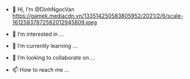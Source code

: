 - 👋 Hi, I’m @DinhNgocVan
https://gamek.mediacdn.vn/133514250583805952/2021/2/6/scale-16125837872562012945809.jpeg


- 👀 I’m interested in ...
- 🌱 I’m currently learning ...
- 💞️ I’m looking to collaborate on ...
- 📫 How to reach me ...

<!---
DinhNgocVan/DinhNgocVan is a ✨ special ✨ repository because its `README.md` (this file) appears on your GitHub profile.
You can click the Preview link to take a look at your changes.
--->
